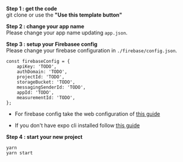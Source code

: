 **Step 1 : get the code** <br/>
git clone or use the **"Use this template button"**

**Step 2 : change your app name** <br/>
Please change your app name updating `app.json`.

**Step 3 : setup your Firebasee config** <br/>
Please change your firebase configuration in `./firebase/config.json`.
``` 
const firebaseConfig = {
    apiKey: 'TODO',
    authDomain: 'TODO',
    projectId: 'TODO',
    storageBucket: 'TODO',
    messagingSenderId: 'TODO',
    appId: 'TODO',
    measurementId: 'TODO',
};
```

+ For firebase config take the web configuration of [this guide](https://support.google.com/firebase/answer/7015592?hl=en)

+ If you don't have expo cli installed follow [this guide](https://docs.expo.io/get-started/installation/)

**Step 4 : start your new project** <br/>
```
yarn
yarn start
```
